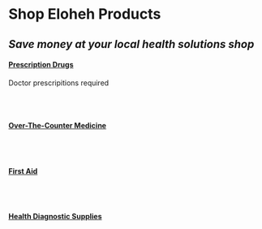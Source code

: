 <html>
<head> 
  
</head>

<body>
<b><h1>Shop Eloheh Products</h1></b>
<i><h2>Save money at your local health solutions shop</h2></i>

<b><u><h4>Prescription Drugs</h4></u></b>
<p> Doctor prescripitions required</p>

<br><br>
  
<b><u><h4>Over-The-Counter Medicine</h4></u></b>



<br><br>

<b><u><h4>First Aid</h4></u></b>



<br><br>


<b><u><h4>Health Diagnostic Supplies</h4></u></b>

